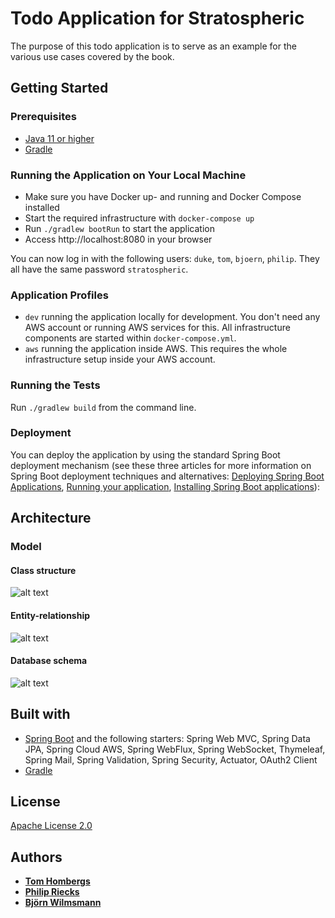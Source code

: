 # Todo Application for Stratospheric

The purpose of this todo application is to serve as an example for the various use cases covered by the book.

## Getting Started


### Prerequisites

* [Java 11 or higher](https://www.oracle.com/java/technologies/javase-jdk11-downloads.html)
* [Gradle](https://gradle.org/)

### Running the Application on Your Local Machine

* Make sure you have Docker up- and running and Docker Compose installed
* Start the required infrastructure with `docker-compose up`
* Run `./gradlew bootRun` to start the application
* Access http://localhost:8080 in your browser

You can now log in with the following users: `duke`, `tom`, `bjoern`, `philip`. They all have the same password `stratospheric`.

### Application Profiles

- `dev` running the application locally for development. You don't need any AWS account or running AWS services for this. All infrastructure components are started within `docker-compose.yml`.
- `aws` running the application inside AWS. This requires the whole infrastructure setup inside your AWS account.

### Running the Tests

Run `./gradlew build` from the command line.

### Deployment

You can deploy the application by using the standard Spring Boot deployment mechanism (see these three articles for more
information on Spring Boot deployment techniques and alternatives:
[Deploying Spring Boot Applications](https://spring.io/blog/2014/03/07/deploying-spring-boot-applications),
[Running your application](https://docs.spring.io/spring-boot/docs/current/reference/html/using-boot-running-your-application.html),
[Installing Spring Boot applications](https://docs.spring.io/spring-boot/docs/current/reference/html/deployment-install.html)):

## Architecture

### Model

#### Class structure
![alt text][class-diagram]

#### Entity-relationship
![alt text][entity-relationship-diagram]

#### Database schema
![alt text][database-schema-diagram]

[class-diagram]:https://github.com/stratospheric-dev/stratospheric/raw/main/application/docs/Todo%20App%20-%20Class%20Diagram.png "class diagram"
[entity-relationship-diagram]:https://github.com/stratospheric-dev/stratospheric/raw/main/application/docs/Todo%20App%20-%20ER%20diagram.png "entity-relationship diagram"
[database-schema-diagram]:https://github.com/stratospheric-dev/stratospheric/raw/main/application/docs/Todo%20App%20-%20ER%20diagram%20from%20database%20schema.png "database schema diagram"

## Built with

* [Spring Boot](https://projects.spring.io/spring-boot/) and the following starters: Spring Web MVC, Spring Data JPA, Spring Cloud AWS, Spring WebFlux, Spring WebSocket, Thymeleaf, Spring Mail, Spring Validation, Spring Security, Actuator, OAuth2 Client
* [Gradle](https://gradle.org/)

## License

[Apache License 2.0](https://www.apache.org/licenses/LICENSE-2.0)

## Authors

* **[Tom Hombergs](https://reflectoring.io)**
* **[Philip Riecks](https://rieckpil.de)**
* **[Björn Wilmsmann](https://bjoernkw.com)**

